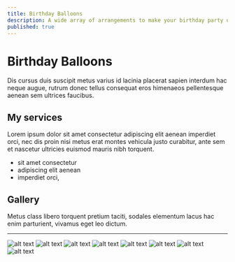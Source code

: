 ```yaml
---
title: Birthday Balloons
description: A wide array of arrangements to make your birthday party unique!
published: true
---
```


# Birthday Balloons

Dis cursus duis suscipit metus varius id lacinia placerat sapien interdum hac neque augue, rutrum donec tellus consequat eros himenaeos pellentesque aenean sem ultrices faucibus. 

## My services

Lorem ipsum dolor sit amet consectetur adipiscing elit aenean imperdiet orci, nec dis proin nisi metus erat montes vehicula justo curabitur, ante sem et nascetur ultricies euismod mauris nibh torquent. 

- sit amet consectetur
- adipiscing elit aenean
- imperdiet orci, 


## Gallery

Metus class libero torquent pretium taciti, sodales elementum lacus hac enim parturient, vivamus eget leo dictum.

___
![alt text](https://res.cloudinary.com/anfibiacreativa/image/upload/v1602246561/wintechseries/jane1_znl594.jpg) ![alt text](https://res.cloudinary.com/anfibiacreativa/image/upload/v1602246561/wintechseries/jane3_jcji4h.jpg) ![alt text](https://res.cloudinary.com/anfibiacreativa/image/upload/v1602246558/wintechseries/jane6_fyr7d6.jpg) ![alt text](https://res.cloudinary.com/anfibiacreativa/image/upload/v1602246556/wintechseries/jane10_nnqvkt.jpg) ![alt text](https://res.cloudinary.com/anfibiacreativa/image/upload/v1602246555/wintechseries/jane7_vms5up.jpg) ![alt text](https://res.cloudinary.com/anfibiacreativa/image/upload/v1602246553/wintechseries/jane2_f67exk.jpg) ![alt text](https://res.cloudinary.com/anfibiacreativa/image/upload/v1602246552/wintechseries/jane5_ulwhcd.jpg) ![alt text](https://res.cloudinary.com/anfibiacreativa/image/upload/v1602246551/wintechseries/jane4_ukfdym.jpg)



